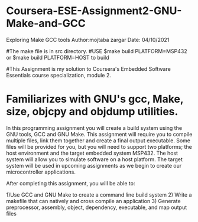 # Coursera-ESE-Assignment2-GNU-Make-and-GCC

 Exploring Make GCC tools
 Author:mojtaba zargar
 Date: 04/10/2021


#The make file is in src directory.
#USE $make build PLATFORM=MSP432 or $make build PLATFORM=HOST to build

#This Assignment is my solution to Coursera's Embedded Software Essentials course specialization, module 2.

# Familiarizes with GNU's gcc, Make, size, objcpy and objdump utilities. 


In this programming assignment you will create a build system using the GNU tools, GCC and GNU Make. This assignment will require you to compile multiple files, link them together and create a final output executable. Some files will be provided for you, but you will need to support two platforms; the host environment and the target embedded system MSP432. The host system will allow you to simulate software on a host platform. The target system will be used in upcoming assignments as we begin to create our microcontroller applications.

After completing this assignment, you will be able to:

1)Use GCC and GNU Make to create a command line build system
2) Write a makefile that can natively and cross compile an application
3) Generate preprocessor, assembly, object, dependency, executable, and map output files


